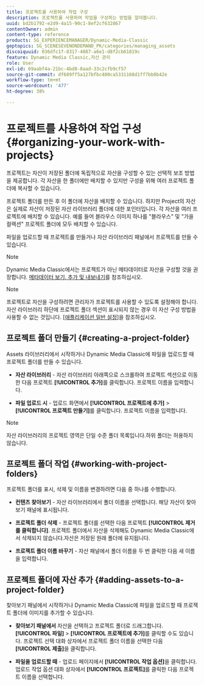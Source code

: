 ```yaml
---
title: 프로젝트를 사용하여 작업 구성
description: 프로젝트를 사용하여 작업을 구성하는 방법을 알아봅니다.
uuid: bd2b1792-e2d9-4a15-90c1-8ef2cf632867
contentOwner: admin
content-type: reference
products: SG_EXPERIENCEMANAGER/Dynamic-Media-Classic
geptopics: SG_SCENESEVENONDEMAND_PK/categories/managing_assets
discoiquuid: 036dfc1f-8317-4887-a6e1-d8f2cb61819c
feature: Dynamic Media Classic,자산 관리
role: User
exl-id: 69aabf4a-21bc-4bd8-8aad-33c2cfb9cf57
source-git-commit: df689ff5a127bfbc400ca5331168d1ff7bb0b42e
workflow-type: tm+mt
source-wordcount: '477'
ht-degree: 38%

---
```


# 프로젝트를 사용하여 작업 구성{#organizing-your-work-with-projects}

프로젝트는 자산이 저장된 폴더에 독립적으로 자산을 구성할 수 있는 선택적 보조 방법을 제공합니다. 각 자산을 한 폴더에만 배치할 수 있지만 구성을 위해 여러 프로젝트 폴더에 복사할 수 있습니다.

프로젝트 폴더를 만든 후 이 폴더에 자산을 배치할 수 있습니다. 하지만 Project의 자산은 실제로 자산이 저장된 자산 라이브러리 폴더에 대한 포인터입니다. 각 자산을 여러 프로젝트에 배치할 수 있습니다. 예를 들어 블라우스 이미지 하나를 &quot;블라우스&quot; 및 &quot;가을 컬렉션&quot; 프로젝트 폴더에 모두 배치할 수 있습니다.

파일을 업로드할 때 프로젝트를 만들거나 자산 라이브러리 패널에서 프로젝트를 만들 수 있습니다.

>[!NOTE]
>
>Dynamic Media Classic에서는 프로젝트가 아닌 메타데이터로 자산을 구성할 것을 권장합니다. [메타데이터 보기, 추가 및 내보내기](viewing-adding-exporting-metadata.md)를 참조하십시오.

>[!NOTE]
>
>프로젝트로 자산을 구성하려면 관리자가 프로젝트를 사용할 수 있도록 설정해야 합니다. 자산 라이브러리 하단에 프로젝트 폴더 섹션이 표시되지 않는 경우 이 자산 구성 방법을 사용할 수 없는 것입니다. [[애플리케이션 일반 설정]](application-setup.md#general-settings)을 참조하십시오.

## 프로젝트 폴더 만들기 {#creating-a-project-folder}

Assets 라이브러리에서 시작하거나 Dynamic Media Classic에 파일을 업로드할 때 프로젝트 폴더를 만들 수 있습니다.

* **자산 라이브러리**  - 자산 라이브러리 아래쪽으로 스크롤하여 프로젝트 섹션으로 이동한 다음 프로젝트  **[!UICONTROL 추가]**&#x200B;를 클릭합니다. 프로젝트 이름을 입력합니다.

* **파일 업로드 시**  - 업로드 화면에서  **[!UICONTROL 프로젝트에 추가]**  >  **[!UICONTROL 프로젝트 만들기]**&#x200B;를 클릭합니다. 프로젝트 이름을 입력합니다.

>[!NOTE]
>
>자산 라이브러리의 프로젝트 영역은 단일 수준 폴더 목록입니다.하위 폴더는 허용하지 않습니다.

## 프로젝트 폴더 작업 {#working-with-project-folders}

프로젝트 폴더를 표시, 삭제 및 이름을 변경하려면 다음 중 하나를 수행합니다.

* **컨텐츠 찾아보기**  - 자산 라이브러리에서 폴더 이름을 선택합니다. 해당 자산이 찾아보기 패널에 표시됩니다.

* **프로젝트 폴더 삭제**  - 프로젝트 폴더를 선택한 다음 프로젝트  **[!UICONTROL 제거 를 클릭합니다]**. 프로젝트 폴더에서 자산을 삭제해도 Dynamic Media Classic에서 삭제되지 않습니다.자산은 저장된 원래 폴더에 유지됩니다.

* **프로젝트 폴더 이름 바꾸기**  - 자산 패널에서 폴더 이름을 두 번 클릭한 다음 새 이름을 입력합니다.

## 프로젝트 폴더에 자산 추가 {#adding-assets-to-a-project-folder}

찾아보기 패널에서 시작하거나 Dynamic Media Classic에 파일을 업로드할 때 프로젝트 폴더에 이미지를 추가할 수 있습니다.

* **찾아보기 패널에서**  자산을 선택하고 프로젝트 폴더로 드래그합니다. **[!UICONTROL 파일]** > **[!UICONTROL 프로젝트에 추가]**&#x200B;를 클릭할 수도 있습니다. 프로젝트 선택 대화 상자에서 프로젝트 폴더 이름을 선택한 다음 **[!UICONTROL 제출]**&#x200B;을 클릭합니다.

* **파일을 업로드할 때**  - 업로드 페이지에서  **[!UICONTROL 작업 옵션]**&#x200B;을 클릭합니다. 업로드 작업 옵션 대화 상자에서 **[!UICONTROL 프로젝트]**&#x200B;를 클릭한 다음 프로젝트 이름을 선택합니다.
